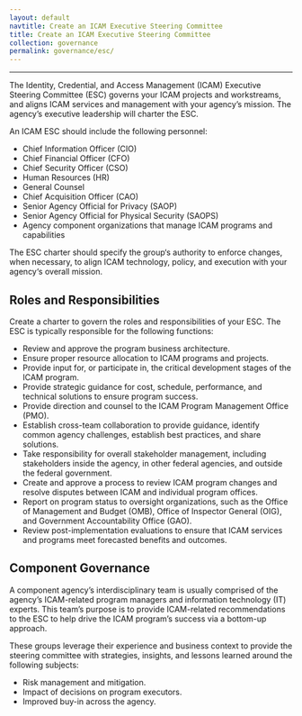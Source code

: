 ```yaml
---
layout: default
navtitle: Create an ICAM Executive Steering Committee
title: Create an ICAM Executive Steering Committee
collection: governance
permalink: governance/esc/
---
```

---

The Identity, Credential, and Access Management (ICAM) Executive Steering Committee (ESC) governs your ICAM projects and workstreams, and aligns ICAM services and management with your agency’s mission. The agency’s executive leadership will charter the ESC.

An ICAM ESC should include the following personnel:

- Chief Information Officer (CIO)
- Chief Financial Officer (CFO)
- Chief Security Officer (CSO)
- Human Resources (HR)
- General Counsel
- Chief Acquisition Officer (CAO)
- Senior Agency Official for Privacy (SAOP)
- Senior Agency Official for Physical Security (SAOPS)
- Agency component organizations that manage ICAM programs and capabilities

The ESC charter should specify the group‘s authority to enforce changes, when necessary, to align ICAM technology, policy, and execution with your agency‘s overall mission.

## Roles and Responsibilities

Create a charter to govern the roles and responsibilities of your ESC. The ESC is typically responsible for the following functions:

- Review and approve the program business architecture.
- Ensure proper resource allocation to ICAM programs and projects.
- Provide input for, or participate in, the critical development stages of the ICAM program.
- Provide strategic guidance for cost, schedule, performance, and technical solutions to ensure program success.
- Provide direction and counsel to the ICAM Program Management Office (PMO).
- Establish cross-team collaboration to provide guidance, identify common agency challenges, establish best practices, and share solutions.
- Take responsibility for overall stakeholder management, including stakeholders inside the agency, in other federal agencies, and outside the federal government.
- Create and approve a process to review ICAM program changes and resolve disputes between ICAM and individual program offices.
- Report on program status to oversight organizations, such as the Office of Management and Budget (OMB), Office of Inspector General (OIG), and Government Accountability Office (GAO).
- Review post-implementation evaluations to ensure that ICAM services and programs meet forecasted benefits and outcomes.

## Component Governance

A component agency’s interdisciplinary team is usually comprised of the agency’s ICAM-related program managers and information technology (IT) experts. This team’s purpose is to provide ICAM-related recommendations to the ESC to help drive the ICAM program’s success via a bottom-up approach.

These groups leverage their experience and business context to provide the steering committee with strategies, insights, and lessons learned around the following subjects:

- Risk management and mitigation.
- Impact of decisions on program executors.
- Improved buy-in across the agency.
